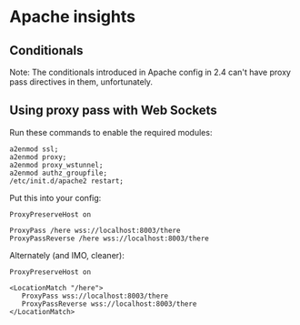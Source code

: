 Apache insights
=============

Conditionals
------------

Note: The conditionals introduced in Apache config in 2.4 can't have proxy pass directives in them, unfortunately.


Using proxy pass with Web Sockets 
----------------------------------------------------

Run these commands to enable the required modules:

```
a2enmod ssl;
a2enmod proxy;
a2enmod proxy_wstunnel;
a2enmod authz_groupfile;
/etc/init.d/apache2 restart;
```

Put this into your config:

```
ProxyPreserveHost on

ProxyPass /here wss://localhost:8003/there
ProxyPassReverse /here wss://localhost:8003/there
```
Alternately (and IMO, cleaner):

```
ProxyPreserveHost on

<LocationMatch "/here">
   ProxyPass wss://localhost:8003/there
   ProxyPassReverse wss://localhost:8003/there
</LocationMatch>
```
